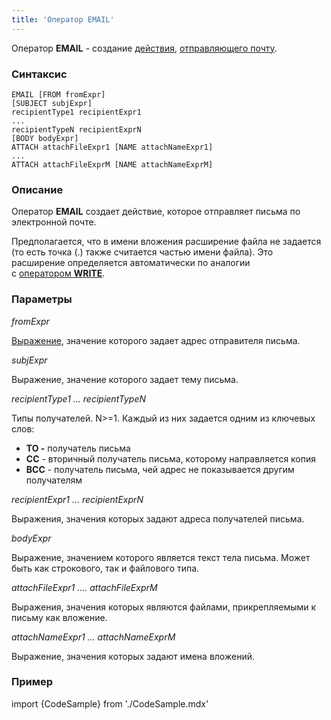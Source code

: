 ```yaml
---
title: 'Оператор EMAIL'
---
```


Оператор **EMAIL** - создание [действия](Actions.md), [отправляющего почту](Send_mail_EMAIL_.md).

### Синтаксис

    EMAIL [FROM fromExpr] 
    [SUBJECT subjExpr]
    recipientType1 recipientExpr1
    ...
    recipientTypeN recipientExprN
    [BODY bodyExpr]
    ATTACH attachFileExpr1 [NAME attachNameExpr1]
    ...
    ATTACH attachFileExprM [NAME attachNameExprM]

### Описание

Оператор **EMAIL** создает действие, которое отправляет письма по электронной почте. 

Предполагается, что в имени вложения расширение файла не задается (то есть точка (.) также считается частью имени файла). Это расширение определяется автоматически по аналогии с [оператором **WRITE**](WRITE_operator.md#extension-broken).

### Параметры

*fromExpr*

[Выражение](Expression.md), значение которого задает адрес отправителя письма. 

*subjExpr*

Выражение, значение которого задает тему письма.

*recipientType1 ... recipientTypeN*

Типы получателей. N>=1. Каждый из них задается одним из ключевых слов:

-   **TO -** получатель письма
-   **СС** - вторичный получатель письма, которому направляется копия
-   **BCC** - получатель письма, чей адрес не показывается другим получателям

*recipientExpr1 ... recipientExprN*

Выражения, значения которых задают адреса получателей письма.

*bodyExpr*

Выражение, значением которого является текст тела письма. Может быть как строкового, так и файлового типа.

*attachFileExpr1 .... *attachFileExprM**

Выражения, значения которых являются файлами, прикрепляемыми к письму как вложение.

*attachNameExpr1 ... *attachNameExprM**

Выражение, значения которых задают имена вложений.

### Пример


import {CodeSample} from './CodeSample.mdx'

<CodeSample url="https://ru-documentation.lsfusion.org/sample?file=ActionSample&block=email"/>
